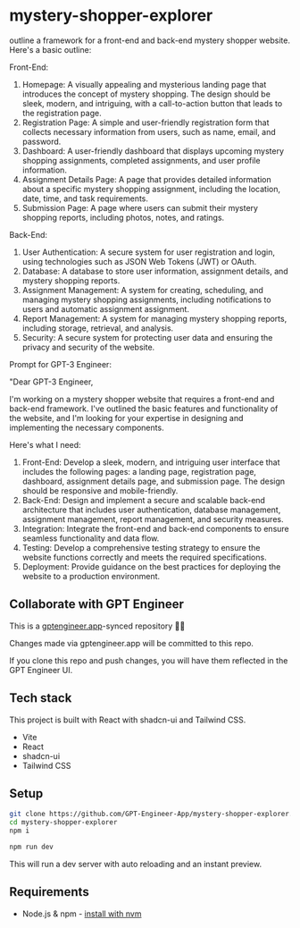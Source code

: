 # mystery-shopper-explorer

outline a framework for a front-end and back-end mystery shopper website. Here's a basic outline:

Front-End:

1. Homepage: A visually appealing and mysterious landing page that introduces the concept of mystery shopping. The design should be sleek, modern, and intriguing, with a call-to-action button that leads to the registration page.
2. Registration Page: A simple and user-friendly registration form that collects necessary information from users, such as name, email, and password.
3. Dashboard: A user-friendly dashboard that displays upcoming mystery shopping assignments, completed assignments, and user profile information.
4. Assignment Details Page: A page that provides detailed information about a specific mystery shopping assignment, including the location, date, time, and task requirements.
5. Submission Page: A page where users can submit their mystery shopping reports, including photos, notes, and ratings.

Back-End:

1. User Authentication: A secure system for user registration and login, using technologies such as JSON Web Tokens (JWT) or OAuth.
2. Database: A database to store user information, assignment details, and mystery shopping reports.
3. Assignment Management: A system for creating, scheduling, and managing mystery shopping assignments, including notifications to users and automatic assignment assignment.
4. Report Management: A system for managing mystery shopping reports, including storage, retrieval, and analysis.
5. Security: A secure system for protecting user data and ensuring the privacy and security of the website.

Prompt for GPT-3 Engineer:

"Dear GPT-3 Engineer,

I'm working on a mystery shopper website that requires a front-end and back-end framework. I've outlined the basic features and functionality of the website, and I'm looking for your expertise in designing and implementing the necessary components.

Here's what I need:

1. Front-End: Develop a sleek, modern, and intriguing user interface that includes the following pages: a landing page, registration page, dashboard, assignment details page, and submission page. The design should be responsive and mobile-friendly.
2. Back-End: Design and implement a secure and scalable back-end architecture that includes user authentication, database management, assignment management, report management, and security measures.
3. Integration: Integrate the front-end and back-end components to ensure seamless functionality and data flow.
4. Testing: Develop a comprehensive testing strategy to ensure the website functions correctly and meets the required specifications.
5. Deployment: Provide guidance on the best practices for deploying the website to a production environment.



## Collaborate with GPT Engineer

This is a [gptengineer.app](https://gptengineer.app)-synced repository 🌟🤖

Changes made via gptengineer.app will be committed to this repo.

If you clone this repo and push changes, you will have them reflected in the GPT Engineer UI.

## Tech stack

This project is built with React with shadcn-ui and Tailwind CSS.

- Vite
- React
- shadcn-ui
- Tailwind CSS

## Setup

```sh
git clone https://github.com/GPT-Engineer-App/mystery-shopper-explorer.git
cd mystery-shopper-explorer
npm i
```

```sh
npm run dev
```

This will run a dev server with auto reloading and an instant preview.

## Requirements

- Node.js & npm - [install with nvm](https://github.com/nvm-sh/nvm#installing-and-updating)
